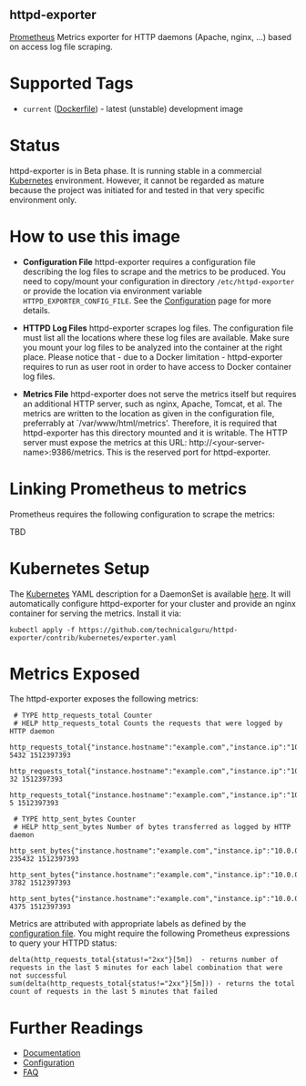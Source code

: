 ## httpd-exporter
[Prometheus](https://prometheus.io/) Metrics exporter for HTTP daemons (Apache, nginx, ...) based on access log file scraping.

# Supported Tags
* `current` ([Dockerfile](https://github.com/technicalguru/httpd-exporter/build/Dockerfile)) - latest (unstable) development image

# Status
httpd-exporter is in Beta phase. It is running stable in a commercial [Kubernetes](https://kubernetes.io/) environment. However, it cannot be regarded as mature because the project was initiated for and tested in that very specific environment only.

# How to use this image

* **Configuration File**
httpd-exporter requires a configuration file describing the log files to scrape and the metrics to be produced. You need to copy/mount your configuration in directory `/etc/httpd-exporter` or provide the location via environment variable `HTTPD_EXPORTER_CONFIG_FILE`. See the [Configuration](https://github.com/technicalguru/httpd-exporter/help/CONFIGURATION.md) page for more details.

* **HTTPD Log Files**
httpd-exporter scrapes log files. The configuration file must list all the locations where these log files are available. Make sure you mount your log files to be analyzed into the container at the right place. Please notice that - due to a Docker limitation - httpd-exporter requires to run as user root in order to have access to Docker container log files.

* **Metrics File**
httpd-exporter does not serve the metrics itself but requires an additional HTTP server, such as nginx, Apache, Tomcat, et al. The metrics are written to the location as given in the configuration file, preferrably at `/var/www/html/metrics'. Therefore, it is required that httpd-exporter has this directory mounted and it is writable. The HTTP server must expose the metrics at this URL: http://&lt;your-server-name&gt;:9386/metrics. This is the reserved port for httpd-exporter.

# Linking Prometheus to metrics
Prometheus requires the following configuration to scrape the metrics:

TBD

# Kubernetes Setup
The [Kubernetes](https://kubernetes.io/) YAML description for a DaemonSet is available [here](https://github.com/technicalguru/httpd-exporter/contrib/kubernetes/exporter.yaml). It will automatically configure httpd-exporter for your cluster and provide an nginx container for serving the metrics. Install it via:

```
kubectl apply -f https://github.com/technicalguru/httpd-exporter/contrib/kubernetes/exporter.yaml
```

# Metrics Exposed
The httpd-exporter exposes the following metrics:

```
 # TYPE http_requests_total Counter
 # HELP http_requests_total Counts the requests that were logged by HTTP daemon
 http_requests_total{"instance.hostname":"example.com","instance.ip":"10.0.0.10","method":"GET","status":"2xx"} 5432 1512397393
 http_requests_total{"instance.hostname":"example.com","instance.ip":"10.0.0.10","method":"GET","status":"4xx"} 32 1512397393
 http_requests_total{"instance.hostname":"example.com","instance.ip":"10.0.0.10","method":"GET","status":"5xx"} 5 1512397393

 # TYPE http_sent_bytes Counter
 # HELP http_sent_bytes Number of bytes transferred as logged by HTTP daemon
 http_sent_bytes{"instance.hostname":"example.com","instance.ip":"10.0.0.10","method":"GET","status":"2xx"} 235432 1512397393
 http_sent_bytes{"instance.hostname":"example.com","instance.ip":"10.0.0.10","method":"GET","status":"4xx"} 3782 1512397393
 http_sent_bytes{"instance.hostname":"example.com","instance.ip":"10.0.0.10","method":"GET","status":"5xx"} 4375 1512397393
```

Metrics are attributed with appropriate labels as defined by the [configuration file](https://github.com/technicalguru/httpd-exporter/help/CONFIGURATION.md). You might 
require the following Prometheus expressions to query your HTTPD status:

```
delta(http_requests_total{status!="2xx"}[5m])  - returns number of requests in the last 5 minutes for each label combination that were not successful
sum(delta(http_requests_total{status!="2xx"}[5m])) - returns the total count of requests in the last 5 minutes that failed
```

# Further Readings

* [Documentation](https://github.com/technicalguru/httpd-exporter/README.md)
* [Configuration](https://github.com/technicalguru/httpd-exporter/help/CONFIGURATION.md)
* [FAQ](https://github.com/technicalguru/httpd-exporter/help/FAQ.md)


